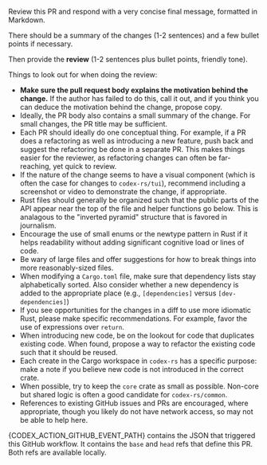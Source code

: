 Review this PR and respond with a very concise final message, formatted in Markdown.

There should be a summary of the changes (1-2 sentences) and a few bullet points if necessary.

Then provide the **review** (1-2 sentences plus bullet points, friendly tone).

Things to look out for when doing the review:

- **Make sure the pull request body explains the motivation behind the change.** If the author has failed to do this, call it out, and if you think you can deduce the motivation behind the change, propose copy.
- Ideally, the PR body also contains a small summary of the change. For small changes, the PR title may be sufficient.
- Each PR should ideally do one conceptual thing. For example, if a PR does a refactoring as well as introducing a new feature, push back and suggest the refactoring be done in a separate PR. This makes things easier for the reviewer, as refactoring changes can often be far-reaching, yet quick to review.
- If the nature of the change seems to have a visual component (which is often the case for changes to `codex-rs/tui`), recommend including a screenshot or video to demonstrate the change, if appropriate.
- Rust files should generally be organized such that the public parts of the API appear near the top of the file and helper functions go below. This is analagous to the "inverted pyramid" structure that is favored in journalism.
- Encourage the use of small enums or the newtype pattern in Rust if it helps readability without adding significant cognitive load or lines of code.
- Be wary of large files and offer suggestions for how to break things into more reasonably-sized files.
- When modifying a `Cargo.toml` file, make sure that dependency lists stay alphabetically sorted. Also consider whether a new dependency is added to the appropriate place (e.g., `[dependencies]` versus `[dev-dependencies]`)
- If you see opportunities for the changes in a diff to use more idiomatic Rust, please make specific recommendations. For example, favor the use of expressions over `return`.
- When introducing new code, be on the lookout for code that duplicates existing code. When found, propose a way to refactor the existing code such that it should be reused.
- Each create in the Cargo workspace in `codex-rs` has a specific purpose: make a note if you believe new code is not introduced in the correct crate.
- When possible, try to keep the `core` crate as small as possible. Non-core but shared logic is often a good candidate for `codex-rs/common`.
- References to existing GitHub issues and PRs are encouraged, where appropriate, though you likely do not have network access, so may not be able to help here.

{CODEX_ACTION_GITHUB_EVENT_PATH} contains the JSON that triggered this GitHub workflow. It contains the `base` and `head` refs that define this PR. Both refs are available locally.
